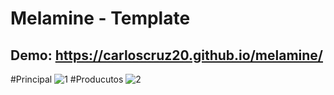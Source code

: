 # Melamine - Template 
## Demo:  https://carloscruz20.github.io/melamine/
#Principal
![1](https://user-images.githubusercontent.com/52470518/92053296-34ac5880-ed53-11ea-8cf9-a26b36ccc948.png)
#Producutos
![2](https://user-images.githubusercontent.com/52470518/92053633-602f4300-ed53-11ea-9798-b5ecc3edce15.png)

